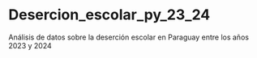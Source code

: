 # Desercion_escolar_py_23_24
Análisis de datos sobre la deserción escolar en Paraguay entre los años 2023 y 2024
